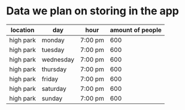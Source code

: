 # Data we plan on storing in the app

location | day | hour | amount of people
------------|------|-----|-----
high park | monday | 7:00 pm | 600
high park | tuesday | 7:00 pm | 600
high park | wednesday | 7:00 pm | 600
high park | thursday | 7:00 pm | 600
high park | friday | 7:00 pm | 600
high park | saturday | 7:00 pm | 600
high park | sunday | 7:00 pm | 600
